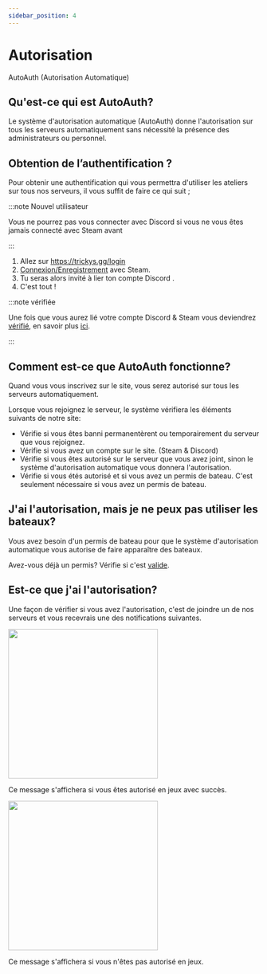 ```yaml
---
sidebar_position: 4
---
```


# Autorisation
AutoAuth (Autorisation Automatique)

## Qu'est-ce qui est AutoAuth?

Le système d'autorisation automatique (AutoAuth) donne l'autorisation sur tous les serveurs automatiquement sans nécessité la présence des administrateurs ou personnel.

## Obtention de l’authentification ?

Pour obtenir une authentification qui vous permettra d'utiliser les ateliers sur tous nos serveurs, il vous suffit de faire ce qui suit ;

:::note Nouvel utilisateur

Vous ne pourrez pas vous connecter avec Discord si vous ne vous êtes jamais connecté avec Steam avant

:::

1. Allez sur https://trickys.gg/login
2. [Connexion/Enregistrement](https://trickys.gg/login) avec <i class="fa-brands fa-steam"></i> Steam.
3. Tu seras alors invité à lier ton compte Discord <i class="fa-brands fa-discord"></i>.
4. C'est tout !

:::note vérifiée

Une fois que vous aurez lié votre compte <i class="fa-brands fa-discord"></i> Discord & <i class="fa-brands fa-steam"></i> Steam vous deviendrez [vérifié](./), en savoir plus [ici](./).

:::

## Comment est-ce que AutoAuth fonctionne?

Quand vous vous inscrivez sur le site, vous serez autorisé sur tous les serveurs automatiquement.

Lorsque vous rejoignez le serveur, le système vérifiera les éléments suivants de notre site:

- Vérifie si vous êtes banni permanentèrent ou temporairement du serveur que vous rejoignez.
- Vérifie si vous avez un compte sur le site. (Steam & Discord)
- Vérifie si vous êtes autorisé sur le serveur que vous avez joint, sinon le système d'autorisation automatique vous donnera l'autorisation.
- Vérifie si vous étés autorisé et si vous avez un permis de bateau. C'est seulement nécessaire si vous avez un permis de bateau.

## J'ai l'autorisation, mais je ne peux pas utiliser les bateaux?

Vous avez besoin d'un permis de bateau pour que le système d'autorisation automatique vous autorise de faire apparaître des bateaux.

Avez-vous déjà un permis? Vérifie si c'est [valide](https://trickys.gg/account).

## Est-ce que j'ai l'autorisation?

Une façon de vérifier si vous avez l'autorisation, c'est de joindre un de nos serveurs et vous recevrais une des notifications suivantes.

<!-- css for flex -->
  <div class="flex-vcenter">
    <div class="img-mg">
      <img src="/img/autoauth/tsauth1.png" width="300px"/>
    </div>
<p>

Ce message s'affichera si vous êtes autorisé en jeux avec succès.

</p>
  </div>

<!-- css for flex -->
  <div class="flex-vcenter">
    <div class="img-mg">
      <img src="/img/autoauth/tsnoauth1.png" width="300px"/>
    </div>
<p>

Ce message s'affichera si vous n'êtes pas autorisé en jeux.

</p>
  </div>
